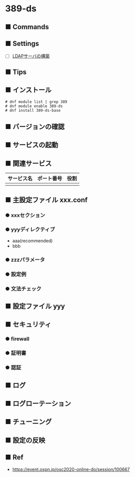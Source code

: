 # 389-ds
## ■ Commands

## ■ Settings
- [ ] [LDAPサーバの構築](https://github.com/thetaru/memorandum/tree/master/OS/Linux/CentOS8/389-ds/389-ds-server)

## ■ Tips




## ■ インストール
```
# dnf module list | grep 389
# dnf module enable 389-ds
# dnf install 389-ds-base
```
## ■ バージョンの確認
## ■ サービスの起動
## ■ 関連サービス
|サービス名|ポート番号|役割|
|:---|:---|:---|
||||

## ■ 主設定ファイル xxx.conf
### ● xxxセクション
### ● yyyディレクティブ
- aaa(recommended)
- bbb
### ● zzzパラメータ
### ● 設定例
### ● 文法チェック
## ■ 設定ファイル yyy
## ■ セキュリティ
### ● firewall
### ● 証明書
### ● 認証
## ■ ログ
## ■ ログローテーション
## ■ チューニング
## ■ 設定の反映
## ■ Ref
- https://event.ospn.jp/osc2020-online-do/session/100667
